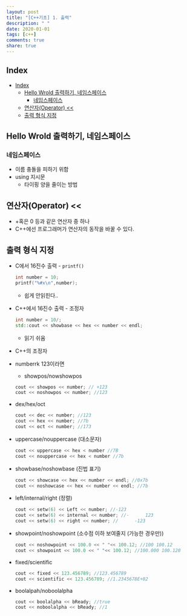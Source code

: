 ```yaml
---
layout: post
title: "[C++기초] 1. 출력"
description: " "
date: 2020-01-01
tags: [c++]
comments: true
share: true
---
```


## Index

- [Index](#index)
  - [Hello Wrold 출력하기, 네임스페이스](#hello-wrold-출력하기-네임스페이스)
    - [네임스페이스](#네임스페이스)
  - [연산자(Operator) <<](#연산자operator-)
  - [출력 형식 지정](#출력-형식-지정)



## Hello Wrold 출력하기, 네임스페이스

### 네임스페이스

* 이름 충돌을 피하기 위함
* using 지시문
  * 타이핑 양을 줄이는 방법

## 연산자(Operator) <<

* +혹은 0 등과 같은 연산자 중 하나
* C++에선 프로그래머가 연산자의 동작을 바꿀 수 있다.

## 출력 형식 지정

* C에서 16진수 출력 - `printf()`

  ```c++
  int number = 10;
  printf("%#x\n",number);
  ```

  * 쉽게 안읽힌다..

* C++에서 16진수 출력 - 조정자

  ```c++
  int number = 10/;
  std::cout << showbase << hex << number << endl;
  ```

  * 읽기 쉬움



* C++의 조정자

* numberrk 123이라면

  * showpos/nowshowpos

  ``` c++
  cout << showpos << number; // +123
  cout << noshowpos << number; //123
  ```

- dex/hex/oct

  ```c++
  cout << dec << number; //123
  cout << hex << number; //7b
  cout << oct << number; //173
  ```

- uppercase/nouppercase     (대소문자)

  ```c++
  cout << uppercase << hex < number //7B
  cout << nouppercase << hex < number //7b
  ```

- showbase/noshowbase     (진법 표기)

  ```c++
  cout << showcase << hex << number << endl; //0x7b
  cout << noshowcase << hex << number << endl; //7b
  ```

- left/internal/right     (정렬)

  ```c++
  cout << setw(6) << Left << number; //-123      
  cout << setw(6) << internal << number; //-      123
  cout << setw(6) << right << number; //      -123
  ```

- showpoint/noshowpoint     (소수점 이하 보여줄지 (가능한 경우만))

  ```c++
  cout << noshowpoint << 100.0 << " "<< 100.12; //100 100.12
  cout << showpoint << 100.0 << " "<< 100.12; //100.000 100.120
  ```

  

- fixed/scientific

  ```c++
  cout << fixed << 123.456789; //123.456789
  cout << scientific << 123.456789; //1.2345678E+02
  ```

  

- boolalpah/noboolalpha

  ```c++
  cout << boolalpha << bReady; //true
  cout << noboolalpha << bReady; //1
  ```

  

  
